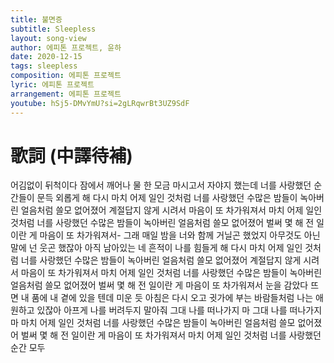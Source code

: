 ```yaml
---
title: 불면증
subtitle: Sleepless
layout: song-view
author: 에피톤 프로젝트, 윤하
date: 2020-12-15
tags: sleepless
composition: 에피톤 프로젝트
lyric: 에피톤 프로젝트
arrangement: 에피톤 프로젝트
youtube: hSj5-DMvYmU?si=2gLRqwrBt3UZ9SdF
---
```


# 歌詞 (中譯待補)

어김없이 뒤척이다
잠에서 깨어나
물 한 모금 마시고서
자야지 했는데
너를 사랑했던 순간들이
문득 외롭게 해 다시
마치 어제 일인 것처럼
너를 사랑했던 수많은 밤들이
녹아버린 얼음처럼
쓸모 없어졌어
계절답지 않게 시려서
마음이 또 차가워져서
마치 어제 일인 것처럼
너를 사랑했던 수많은 밤들이
녹아버린 얼음처럼
쓸모 없어졌어
벌써 몇 해 전 일이란 게
마음이 또 차가워져서- 그래
매일 밤을 너와 함께
거닐곤 했었지
아무것도 아닌 말에
넌 웃곤 했잖아
아직 남아있는 네 흔적이
나를 힘들게 해 다시
마치 어제 일인 것처럼
너를 사랑했던 수많은 밤들이
녹아버린 얼음처럼
쓸모 없어졌어
계절답지 않게 시려서
마음이 또 차가워져서
마치 어제 일인 것처럼
너를 사랑했던 수많은 밤들이
녹아버린 얼음처럼
쓸모 없어졌어
벌써 몇 해 전 일이란 게
마음이 또 차가워져서
눈을 감았다 뜨면
내 품에 내 곁에 있을 텐데
미운 듯 아침은 다시 오고
귓가에 부는 바람들처럼
나는 애원하고 있잖아
아프게 나를 버려두지 말아줘
그대 나를 떠나가지 마
그대 나를 떠나가지 마
마치 어제 일인 것처럼
너를 사랑했던 수많은 밤들이
녹아버린 얼음처럼
쓸모 없어졌어
벌써 몇 해 전 일이란 게
마음이 또 차가워져서
마치 어제 일인 것처럼
너를 사랑했던 순간 모두

